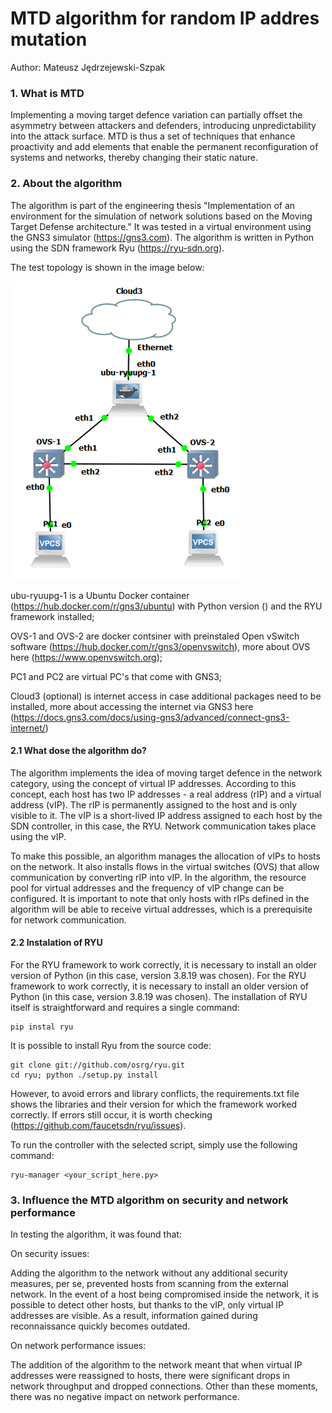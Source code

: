 # MTD algorithm for random IP addres mutation
Author: Mateusz Jędrzejewski-Szpak

### 1. What is MTD
  Implementing a moving target defence variation can partially offset the asymmetry between attackers and defenders, introducing unpredictability into the attack surface. MTD is thus a set of techniques that enhance proactivity and add elements that enable the permanent reconfiguration of systems and networks, thereby changing their static nature.

### 2. About the algorithm
  The algorithm is part of the engineering thesis "Implementation of an environment for the simulation of network solutions based on the Moving Target Defense architecture." It was tested in a virtual environment using the GNS3 simulator (https://gns3.com). The algorithm is written in Python using the SDN framework Ryu (https://ryu-sdn.org).
  
The test topology is shown in the image below:
  
  ![Alt Text - Topology from GNS3](images/topo.png)

  ubu-ryuupg-1 is a Ubuntu Docker container (https://hub.docker.com/r/gns3/ubuntu) with Python version () and the RYU framework installed;
  
OVS-1 and OVS-2 are docker contsiner with preinstaled Open vSwitch software (https://hub.docker.com/r/gns3/openvswitch), more about OVS here (https://www.openvswitch.org);

PC1 and PC2 are virtual PC's that come with GNS3;

Cloud3 (optional) is internet access in case additional packages need to be installed, more about accessing the internet via GNS3 here (https://docs.gns3.com/docs/using-gns3/advanced/connect-gns3-internet/)

#### 2.1 What dose the algorithm do?
  The algorithm implements the idea of moving target defence in the network category, using the concept of virtual IP addresses. According to this concept, each host has two IP addresses - a real address (rIP) and a virtual address (vIP). The rIP is permanently assigned to the host and is only visible to it. The vIP is a short-lived IP address assigned to each host by the SDN controller, in this case, the RYU. Network communication takes place using the vIP.
  
To make this possible, an algorithm manages the allocation of vIPs to hosts on the network. It also installs flows in the virtual switches (OVS) that allow communication by converting rIP into vIP. In the algorithm, the resource pool for virtual addresses and the frequency of vIP change can be configured. It is important to note that only hosts with rIPs defined in the algorithm will be able to receive virtual addresses, which is a prerequisite for network communication. 

#### 2.2 Instalation of RYU

For the RYU framework to work correctly, it is necessary to install an older version of Python (in this case, version 3.8.19 was chosen). For the RYU framework to work correctly, it is necessary to install an older version of Python (in this case, version 3.8.19 was chosen). The installation of RYU itself is straightforward and requires a single command:
```
pip instal ryu
```

It is possible to install Ryu from the source code:
```
git clone git://github.com/osrg/ryu.git
cd ryu; python ./setup.py install
```
However, to avoid errors and library conflicts, the requirements.txt file shows the libraries and their version for which the framework worked correctly. If errors still occur, it is worth checking (https://github.com/faucetsdn/ryu/issues). 

To run the controller with the selected script, simply use the following command:
```
ryu-manager <your_script_here.py>
```

### 3. Influence the MTD algorithm on security and network performance

In testing the algorithm, it was found that:

On security issues:

Adding the algorithm to the network without any additional security measures, per se, prevented hosts from scanning from the external network. In the event of a host being compromised inside the network, it is possible to detect other hosts, but thanks to the vIP, only virtual IP addresses are visible. As a result, information gained during reconnaissance quickly becomes outdated.

On network performance issues:

The addition of the algorithm to the network meant that when virtual IP addresses were reassigned to hosts, there were significant drops in network throughput and dropped connections. Other than these moments, there was no negative impact on network performance.

